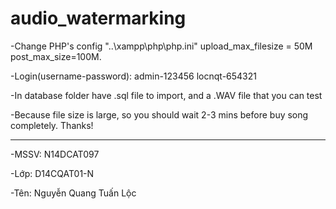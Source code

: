 ﻿# audio_watermarking

-Change PHP's config "..\xampp\php\php.ini" upload_max_filesize = 50M post_max_size=100M.

-Login(username-password):
	admin-123456
	locnqt-654321
	
-In database folder have .sql file to import, and a .WAV file that you can test	

-Because file size is large, so you should wait 2-3 mins before buy song completely. Thanks!
--------------- ----------------

-MSSV: N14DCAT097

-Lớp: D14CQAT01-N

-Tên: Nguyễn Quang Tuấn Lộc
